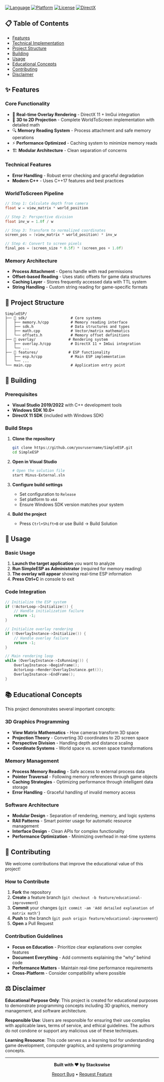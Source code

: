 [![Language](https://img.shields.io/badge/Language-C++-blue.svg)](https://isocpp.org/)
[![Platform](https://img.shields.io/badge/Platform-Windows-lightgrey.svg)](https://www.microsoft.com/windows)
[![License](https://img.shields.io/badge/License-Educational-green.svg)](#license)
[![DirectX](https://img.shields.io/badge/Graphics-DirectX%2011-red.svg)](https://docs.microsoft.com/en-us/windows/win32/direct3d11/atoc-dx-graphics-direct3d-11)

## 📋 Table of Contents
- [Features](#features)
- [Technical Implementation](#technical-implementation)
- [Project Structure](#project-structure)
- [Building](#building)
- [Usage](#usage)
- [Educational Concepts](#educational-concepts)
- [Contributing](#contributing)
- [Disclaimer](#disclaimer)

## ✨ Features
### Core Functionality
- 🎨 **Real-time Overlay Rendering** - DirectX 11 + ImGui integration
- 🧮 **3D to 2D Projection** - Complete WorldToScreen implementation with detailed math
- 🔍 **Memory Reading System** - Process attachment and safe memory operations
- ⚡ **Performance Optimized** - Caching system to minimize memory reads
- 🏗️ **Modular Architecture** - Clean separation of concerns

### Technical Features
- **Error Handling** - Robust error checking and graceful degradation
- **Modern C++** - Uses C++17 features and best practices

### WorldToScreen Pipeline
```cpp
// Step 1: Calculate depth from camera
float w = view_matrix * world_position

// Step 2: Perspective division  
float inv_w = 1.0f / w

// Step 3: Transform to normalized coordinates
screen_pos = (view_matrix * world_position) * inv_w

// Step 4: Convert to screen pixels
final_pos = (screen_size * 0.5f) * (screen_pos + 1.0f)
```

### Memory Architecture
- **Process Attachment** - Opens handle with read permissions
- **Offset-based Reading** - Uses static offsets for game data structures
- **Caching Layer** - Stores frequently accessed data with TTL system
- **String Handling** - Custom string reading for game-specific formats

## 📁 Project Structure

```
SimpleESP/
├── 📁 sdk/                    # Core systems
│   ├── memory.h/cpp          # Memory reading interface
│   ├── sdk.h                 # Data structures and types
│   ├── math.cpp              # Vector/matrix mathematics
│   └── offsets.h             # Memory offset definitions
├── 📁 overlay/               # Rendering system
│   ├── overlay.h/cpp         # DirectX 11 + ImGui integration
│   └── ...
├── 📁 features/              # ESP functionality
│   ├── esp.h/cpp             # Main ESP implementation
│   └── ...
└── main.cpp                  # Application entry point
```

## 🔨 Building

### Prerequisites
- **Visual Studio 2019/2022** with C++ development tools
- **Windows SDK 10.0+**
- **DirectX 11 SDK** (included with Windows SDK)

### Build Steps
1. **Clone the repository**
   ```bash
   git clone https://github.com/yourusername/SimpleESP.git
   cd SimpleESP
   ```

2. **Open in Visual Studio**
   ```bash
   # Open the solution file
   start Minus-External.sln
   ```

3. **Configure build settings**
   - Set configuration to `Release`
   - Set platform to `x64`
   - Ensure Windows SDK version matches your system

4. **Build the project**
   - Press `Ctrl+Shift+B` or use Build → Build Solution

## 🚀 Usage

### Basic Usage
1. **Launch the target application** you want to analyze
2. **Run SimpleESP as Administrator** (required for memory reading)
3. **The overlay will appear** showing real-time ESP information
4. **Press Ctrl+C** in console to exit

### Code Integration
```cpp
// Initialize the ESP system
if (!ActorLoop->Initialize()) {
    // Handle initialization failure
    return -1;
}

// Initialize overlay rendering
if (!OverlayInstance->Initialize()) {
    // Handle overlay failure  
    return -1;
}

// Main rendering loop
while (OverlayInstance->IsRunning()) {
    OverlayInstance->BeginFrame();
    ActorLoop->Render(OverlayInstance.get());
    OverlayInstance->EndFrame();
}
```

## 📚 Educational Concepts

This project demonstrates several important concepts:

### 3D Graphics Programming
- **View Matrix Mathematics** - How cameras transform 3D space
- **Projection Theory** - Converting 3D coordinates to 2D screen space
- **Perspective Division** - Handling depth and distance scaling
- **Coordinate Systems** - World space vs. screen space transformations

### Memory Management
- **Process Memory Reading** - Safe access to external process data
- **Pointer Traversal** - Following memory references through game objects
- **Caching Strategies** - Optimizing performance through intelligent data storage
- **Error Handling** - Graceful handling of invalid memory access

### Software Architecture  
- **Modular Design** - Separation of rendering, memory, and logic systems
- **RAII Patterns** - Smart pointer usage for automatic resource management
- **Interface Design** - Clean APIs for complex functionality
- **Performance Optimization** - Minimizing overhead in real-time systems

## 🤝 Contributing

We welcome contributions that improve the educational value of this project!

### How to Contribute
1. **Fork** the repository
2. **Create** a feature branch (`git checkout -b feature/educational-improvement`)
3. **Commit** your changes (`git commit -am 'Add detailed explanation of matrix math'`)
4. **Push** to the branch (`git push origin feature/educational-improvement`)
5. **Open** a Pull Request

### Contribution Guidelines
- **Focus on Education** - Prioritize clear explanations over complex features
- **Document Everything** - Add comments explaining the "why" behind code
- **Performance Matters** - Maintain real-time performance requirements
- **Cross-Platform** - Consider compatibility where possible

## ⚖️ Disclaimer

**Educational Purpose Only**: This project is created for educational purposes to demonstrate programming concepts including 3D graphics, memory management, and software architecture. 

**Responsible Use**: Users are responsible for ensuring their use complies with applicable laws, terms of service, and ethical guidelines. The authors do not condone or support any malicious use of these techniques.

**Learning Resource**: This code serves as a learning tool for understanding game development, computer graphics, and systems programming concepts.

---

<div align="center">

**Built with ❤️ by Stackswise**

[Report Bug](https://github.com//misery1x/Roblox-External/issues) • [Request Feature](https://github.com/misery1x/Roblox-External/issues)

</div> 
